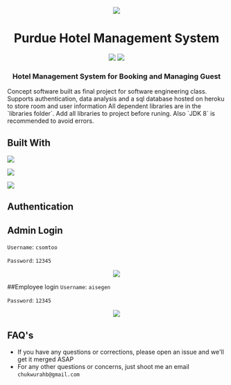 <p align="center"><img src="https://i.ibb.co/7rH8Vyk/Splash-Screen.png"></p>

<h1 align="center">Purdue Hotel Management System</h1>

<p align="center">
<a href="https://circleci.com/gh/r-spacex/SpaceX-API"><img src="https://img.shields.io/circleci/project/github/r-spacex/SpaceX-API/master.svg?style=flat-square"></a>
<a href="https://en.wikipedia.org/wiki/Representational_state_transfer"><img src="https://img.shields.io/badge/interface-REST-brightgreen.svg?longCache=true&style=flat-square"></a>
</p>

<h3 align="center">Hotel Management System for Booking and Managing Guest</h3>
Concept software built as final project for software engineering class. Supports authentication, data analysis and a sql database hosted on heroku to store room and user information All dependent libraries are in the `libraries folder`. Add all libraries to project before runing.
Also `JDK 8` is recommended to avoid errors.  


## Built With
<p><img src="https://img.icons8.com/color/144/000000/java-coffee-cup-logo.png"/></p>
<p><img src="https://img.icons8.com/ios-filled/150/000000/mysql-logo.png"/></p>
<p><img src="https://img.icons8.com/nolan/128/heroku.png"/></p>


## Authentication



## Admin Login
`Username`: `csomtoo`

`Password`: `12345`

<p align="center"><img src="https://i.ibb.co/hDbwM1g/employee.png"></p>


##Employee login
`Username`: `aisegen`

`Password`: `12345`

<p align="center"><img src="https://i.ibb.co/mBFYm8W/admin.png"></p>

## FAQ's
* If you have any questions or corrections, please open an issue and we'll get it merged ASAP
* For any other questions or concerns, just shoot me an email `chukwurahb@gmail.com`
